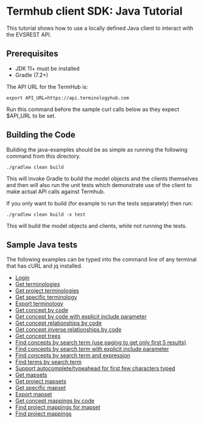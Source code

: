 # Termhub client SDK: Java Tutorial

This tutorial shows how to use a locally defined Java client to interact with the EVSREST API.

## Prerequisites

- JDK 11+ must be installed
- Gradle (7.2+)

The API URL for the TermHub is:

`export API_URL=https://api.terminologyhub.com`

Run this command before the sample curl calls below as they expect $API_URL to be set.

## Building the Code

Building the java-examples should be as simple as running the following command from
this directory.

```
./gradlew clean build
```

This will invoke Gradle to build the model objects and the clients themselves and then
will also run the unit tests which demonstrate use of the client to make actual API
calls against Termhub.

If you only want to build (for example to run the tests separately) then run:

```
./gradlew clean build -x test
```

This will build the model objects and clients, while not running the tests.

Sample Java tests
-----------------

The following examples can be typed into the command line of any terminal that has cURL and jq installed.

- [Login](#login)
- [Get terminologies](#get-terminologies)
- [Get project terminologies](#get-project-terminologies)
- [Get specific terminology](#get-terminology)
- [Export terminology](#export-terminology)
- [Get concept by code](#get-concept-by-code)
- [Get concept by code with explicit include parameter](#get-concept-by-code-with-explicit-include-parameter)
- [Get concept relationships by code](#get-concept-relationships-by-code)
- [Get concept inverse relationships by code](#get-concept-inverse-relationships-by-code)
- [Get concept trees](#get-concept-trees)
- [Find concepts by search term (use paging to get only first 5 results)](#find-concepts-by-search-term)
- [Find concepts by search term with explicit include parameter](#find-concepts-by-search-term-with-explicit-include-parameter)
- [Find concepts by search term and expression](#find-concepts-by-search-term-and-expression)
- [Find terms by search term](#find-terms-by-search-term)
- [Support autocomplete/typeahead for first few characters typed](#support-autocomplete-typeahead-for-first-few-characters-typed)
- [Get mapsets](#get-mapsets)
- [Get project mapsets](#get-project-mapsets)
- [Get specific mapset](#get-mapset)
- [Export mapset](#export-mapset)
- [Get concept mappings by code](#get-concept-mappings-by-code)
- [Find project mappings for mapset](#find-project-mappings-for-mapset)
- [Find project mappings](#find-project-mappings)